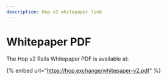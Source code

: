 ```yaml
---
description: Hop v2 whitepaper link
---
```


# Whitepaper PDF

The Hop v2 Rails Whitepaper PDF is available at:

{% embed url="https://hop.exchange/whitepaper-v2.pdf" %}
